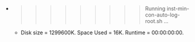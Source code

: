 * >>>>>>>>> Running inst-min-con-auto-log-root.sh ...
  * Disk size = 1299600K. Space Used = 16K. Runtime = 00:00:00:00.
